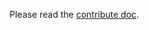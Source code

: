 Please read the
[contribute doc](https://github.com/PyCQA/pylint/blob/main/doc/development_guide/contributor_guide/contribute.rst).
